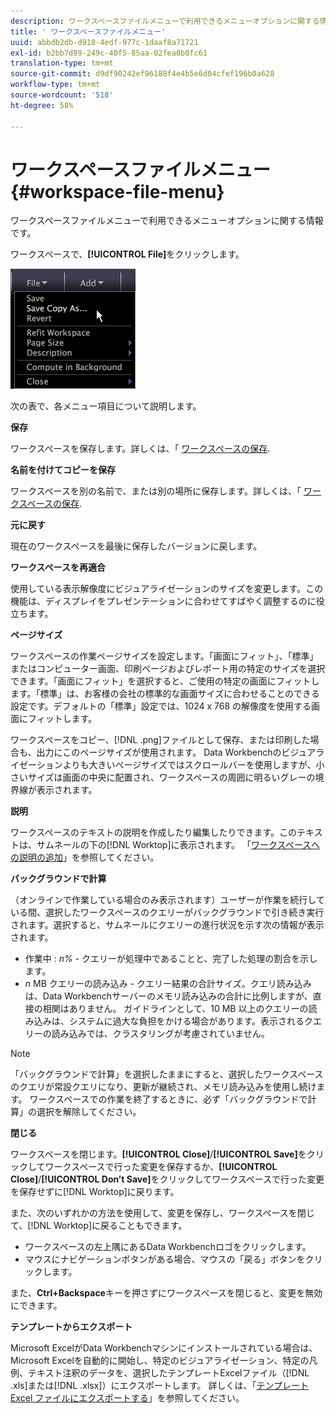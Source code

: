 ```yaml
---
description: ワークスペースファイルメニューで利用できるメニューオプションに関する情報です。
title: ' ワークスペースファイルメニュー'
uuid: abbdb2db-d918-4edf-977c-1daaf8a71721
exl-id: b2bb7d89-249c-40f5-85aa-02fea0b0fc61
translation-type: tm+mt
source-git-commit: d9df90242ef96188f4e4b5e6d04cfef196b0a628
workflow-type: tm+mt
source-wordcount: '518'
ht-degree: 58%

---
```


#  ワークスペースファイルメニュー{#workspace-file-menu}

ワークスペースファイルメニューで利用できるメニューオプションに関する情報です。

ワークスペースで、**[!UICONTROL File]**&#x200B;をクリックします。

![](assets/mnu_file.png)

次の表で、各メニュー項目について説明します。

**保存**

ワークスペースを保存します。詳しくは、「 [ワークスペースの保存](../../../home/c-get-started/c-work-worksp/c-save-wksp.md#concept-e0c34e75cc194e57bd02d1f02316a606).

**名前を付けてコピーを保存**

ワークスペースを別の名前で、または別の場所に保存します。詳しくは、「 [ワークスペースの保存](../../../home/c-get-started/c-work-worksp/c-save-wksp.md#concept-e0c34e75cc194e57bd02d1f02316a606).

**元に戻す**

現在のワークスペースを最後に保存したバージョンに戻します。

**ワークスペースを再適合**

使用している表示解像度にビジュアライゼーションのサイズを変更します。この機能は、ディスプレイをプレゼンテーションに合わせてすばやく調整するのに役立ちます。

**ページサイズ**

ワークスペースの作業ページサイズを設定します。「画面にフィット」、「標準」またはコンピューター画面、印刷ページおよびレポート用の特定のサイズを選択できます。「画面にフィット」を選択すると、ご使用の特定の画面にフィットします。「標準」は、お客様の会社の標準的な画面サイズに合わせることのできる設定です。デフォルトの「標準」設定では、1024 x 768 の解像度を使用する画面にフィットします。

ワークスペースをコピー、[!DNL .png]ファイルとして保存、または印刷した場合も、出力にこのページサイズが使用されます。 Data Workbenchのビジュアライゼーションよりも大きいページサイズではスクロールバーを使用しますが、小さいサイズは画面の中央に配置され、ワークスペースの周囲に明るいグレーの境界線が表示されます。

**説明**

ワークスペースのテキストの説明を作成したり編集したりできます。このテキストは、サムネールの下の[!DNL Worktop]に表示されます。 「[ワークスペースへの説明の追加](../../../home/c-get-started/c-work-worksp/t-add-wksp-desc.md#task-163734487e8848dfa0a4d8da6323a963)」を参照してください。

**バックグラウンドで計算**

（オンラインで作業している場合のみ表示されます）ユーザーが作業を続行している間、選択したワークスペースのクエリーがバックグラウンドで引き続き実行されます。選択すると、サムネールにクエリーの進行状況を示す次の情報が表示されます。

* 作業中 : *n%* - クエリーが処理中であることと、完了した処理の割合を示します。
* *n* MB クエリーの読み込み - クエリー結果の合計サイズ。クエリ読み込みは、Data Workbenchサーバーのメモリ読み込みの合計に比例しますが、直接の相関はありません。 ガイドラインとして、10 MB 以上のクエリーの読み込みは、システムに過大な負担をかける場合があります。表示されるクエリーの読み込みでは、クラスタリングが考慮されていません。

>[!NOTE]
>
>「バックグラウンドで計算」を選択したままにすると、選択したワークスペースのクエリが常設クエリになり、更新が継続され、メモリ読み込みを使用し続けます。 ワークスペースでの作業を終了するときに、必ず「バックグラウンドで計算」の選択を解除してください。

**閉じる**

ワークスペースを閉じます。**[!UICONTROL Close]**/**[!UICONTROL Save]**&#x200B;をクリックしてワークスペースで行った変更を保存するか、**[!UICONTROL Close]**/**[!UICONTROL Don’t Save]**&#x200B;をクリックしてワークスペースで行った変更を保存せずに[!DNL Worktop]に戻ります。

また、次のいずれかの方法を使用して、変更を保存し、ワークスペースを閉じて、[!DNL Worktop]に戻ることもできます。

* ワークスペースの左上隅にあるData Workbenchロゴをクリックします。
* マウスにナビゲーションボタンがある場合、マウスの「戻る」ボタンをクリックします。

また、**Ctrl+Backspace**&#x200B;キーを押さずにワークスペースを閉じると、変更を無効にできます。

**テンプレートからエクスポート**

Microsoft ExcelがData Workbenchマシンにインストールされている場合は、Microsoft Excelを自動的に開始し、特定のビジュアライゼーション、特定の凡例、テキスト注釈のデータを、選択したテンプレートExcelファイル（[!DNL .xls]または[!DNL .xlsx]）にエクスポートします。 詳しくは、「[テンプレート Excel ファイルにエクスポートする](../../../home/c-get-started/c-work-worksp/c-ex-wksp.md#section-814772929ca64cf6b92b89d3fdd02302)」を参照してください。
